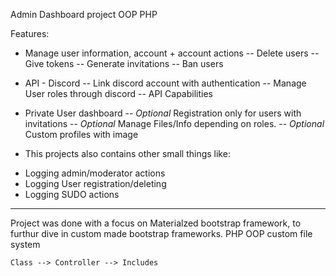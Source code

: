Admin Dashboard project OOP PHP

Features:

- Manage user information, account + account actions
-- Delete users
-- Give tokens
-- Generate invitations
-- Ban users

- API - Discord
-- Link discord account with authentication
-- Manage User roles through discord
-- API Capabilities

- Private User dashboard
-- *Optional* Registration only for users with invitations
-- *Optional* Manage Files/Info depending on roles.
-- *Optional* Custom profiles with image

+ This projects also contains other small things like:

- Logging admin/moderator actions
- Logging User registration/deleting
- Logging SUDO actions

-----------------------------------------------------------------

Project was done with a focus on Materialzed bootstrap framework, to furthur dive in custom made bootstrap frameworks.
PHP OOP custom file system
```
Class --> Controller --> Includes
```
